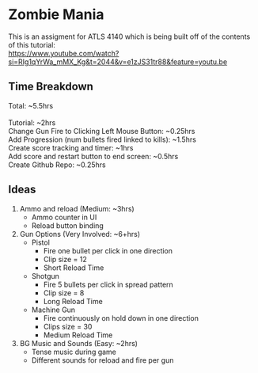 # Zombie Mania
This is an assigment for ATLS 4140 which is being built off of the contents of this tutorial:  
https://www.youtube.com/watch?si=RIg1qYrWa_mMX_Kg&t=2044&v=e1zJS31tr88&feature=youtu.be


## Time Breakdown
Total: ~5.5hrs\
<br/>
Tutorial: ~2hrs  
Change Gun Fire to Clicking Left Mouse Button: ~0.25hrs  
Add Progression (num bullets fired linked to kills): ~1.5hrs  
Create score tracking and timer: ~1hrs  
Add score and restart button to end screen: ~0.5hrs  
Create Github Repo: ~0.25hrs  

## Ideas
1. Ammo and reload (Medium: ~3hrs)
   - Ammo counter in UI  
   - Reload button binding
2. Gun Options (Very Involved: ~6+hrs)
   - Pistol
     * Fire one bullet per click in one direction
     * Clip size = 12
     * Short Reload Time
   - Shotgun
     * Fire 5 bullets per click in spread pattern
     * Clip size = 8
     * Long Reload Time
   - Machine Gun
     * Fire continuously on hold down in one direction
     * Clips size = 30
     * Medium Reload Time
3. BG Music and Sounds (Easy: ~2hrs)
   - Tense music during game
   - Different sounds for reload and fire per gun
  
